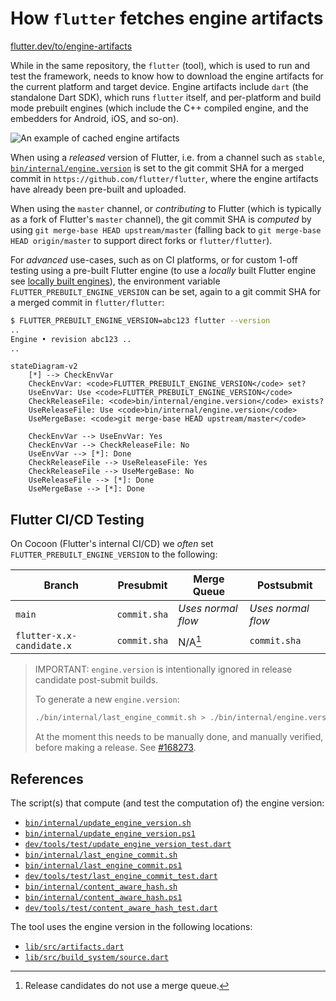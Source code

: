 # How `flutter` fetches engine artifacts

[flutter.dev/to/engine-artifacts](https://flutter.dev/to/engine-artifacts)

While in the same repository, the `flutter` (tool), which is used to run and
test the framework, needs to know how to download the engine artifacts for the
current platform and target device. Engine artifacts include `dart` (the
standalone Dart SDK), which runs `flutter` itself, and per-platform and build
mode prebuilt engines (which include the C++ compiled engine, and the embedders
for Android, iOS, and so-on).

![An example of cached engine artifacts](https://github.com/user-attachments/assets/47c45971-5c5c-4a01-8239-8af0b98cabb8)

When using a _released_ version of Flutter, i.e. from a channel such as `stable`,
[`bin/internal/engine.version`](../../bin/internal/engine.version) is set to the
git commit SHA for a merged commit in `https://github.com/flutter/flutter`, where
the engine artifacts have already been pre-built and uploaded.

When using the `master` channel, or _contributing_ to Flutter (which is typically
as a fork of Flutter's `master` channel), the git commit SHA is _computed_ by
using `git merge-base HEAD upstream/master` (falling back to `git merge-base HEAD origin/master`
to support direct forks or `flutter/flutter`).

For _advanced_ use-cases, such as on CI platforms, or for custom 1-off testing
using a pre-built Flutter engine (to use a _locally_ built Flutter engine see
[locally built engines](../contributing/testing/Running-and-writing-tests.md#locally-built-engines)), the environment variable `FLUTTER_PREBUILT_ENGINE_VERSION` can be set,
again to a git commit SHA for a merged commit in `flutter/flutter`:

```sh
$ FLUTTER_PREBUILT_ENGINE_VERSION=abc123 flutter --version
..
Engine • revision abc123 ..
..
```

```mermaid
stateDiagram-v2
    [*] --> CheckEnvVar
    CheckEnvVar: <code>FLUTTER_PREBUILT_ENGINE_VERSION</code> set?
    UseEnvVar: Use <code>FLUTTER_PREBUILT_ENGINE_VERSION</code>
    CheckReleaseFile: <code>bin/internal/engine.version</code> exists?
    UseReleaseFile: Use <code>bin/internal/engine.version</code>
    UseMergeBase: <code>git merge-base HEAD upstream/master</code>

    CheckEnvVar --> UseEnvVar: Yes
    CheckEnvVar --> CheckReleaseFile: No
    UseEnvVar --> [*]: Done
    CheckReleaseFile --> UseReleaseFile: Yes
    CheckReleaseFile --> UseMergeBase: No
    UseReleaseFile --> [*]: Done
    UseMergeBase --> [*]: Done
```

## Flutter CI/CD Testing

On Cocoon (Flutter's internal CI/CD) we _often_ set
`FLUTTER_PREBUILT_ENGINE_VERSION` to the following:

| Branch                    | Presubmit    | Merge Queue        | Postsubmit         |
| ------------------------- | ------------ | ------------------ | ------------------ |
| `main`                    | `commit.sha` | _Uses normal flow_ | _Uses normal flow_ |
| `flutter-x.x-candidate.x` | `commit.sha` | N/A[^1]            | `commit.sha`       |

> IMPORTANT: `engine.version` is intentionally ignored in release candidate
> post-submit builds.
>
> To generate a new `engine.version`:
>
> ```sh
> ./bin/internal/last_engine_commit.sh > ./bin/internal/engine.version
> ```
>
> At the moment this needs to be manually done, and manually verified, before
> making a release. See [#168273](https://github.com/flutter/flutter/issues/168273).

[^1]: Release candidates do not use a merge queue.

## References

The script(s) that compute (and test the computation of) the engine version:

- [`bin/internal/update_engine_version.sh`](../../bin/internal/update_engine_version.sh)
- [`bin/internal/update_engine_version.ps1`](../../bin/internal/update_engine_version.ps1)
- [`dev/tools/test/update_engine_version_test.dart`](../../dev/tools/test/update_engine_version_test.dart)
- [`bin/internal/last_engine_commit.sh`](../../bin/internal/last_engine_commit.sh)
- [`bin/internal/last_engine_commit.ps1`](../../bin/internal/last_engine_commit.ps1)
- [`dev/tools/test/last_engine_commit_test.dart`](../../dev/tools/test/last_engine_commit_test.dart)
- [`bin/internal/content_aware_hash.sh`](../../bin/internal/content_aware_hash.sh)
- [`bin/internal/content_aware_hash.ps1`](../../bin/internal/content_aware_hash.ps1)
- [`dev/tools/test/content_aware_hash_test.dart`](../../dev/tools/test/content_aware_hash_test.dart)

The tool uses the engine version in the following locations:

- [`lib/src/artifacts.dart`](../../packages/flutter_tools/lib/src/artifacts.dart)
- [`lib/src/build_system/source.dart`](../../packages/flutter_tools/lib/src/build_system/source.dart)
